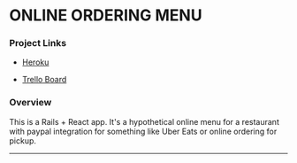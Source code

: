 # ONLINE ORDERING MENU

### Project Links

- [Heroku](https://wdi11-online-menu.herokuapp.com/)

- [Trello Board](https://trello.com/b/S002sTkx/project-4)

### Overview
This is a Rails + React app. It's a hypothetical online menu for a restaurant with paypal integration for something like Uber Eats or online ordering for pickup.

---
